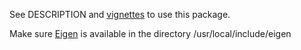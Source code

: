 See DESCRIPTION and [vignettes](vignettes/) to use this package.

Make sure [Eigen](http://eigen.tuxfamily.org/index.php?title=Main_Page) is available in the directory /usr/local/include/eigen
